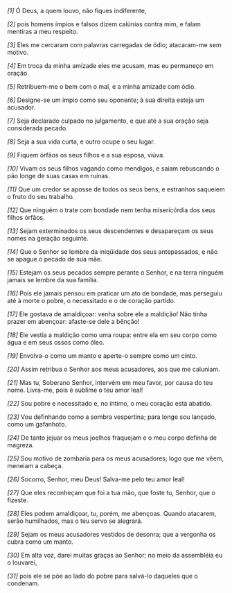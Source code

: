 *[1]* Ó Deus, a quem louvo, não fiques indiferente,

*[2]* pois homens ímpios e falsos dizem calúnias contra mim, e falam mentiras a meu respeito.

*[3]* Eles me cercaram com palavras carregadas de ódio; atacaram-me sem motivo.

*[4]* Em troca da minha amizade eles me acusam, mas eu permaneço em oração.

*[5]* Retribuem-me o bem com o mal, e a minha amizade com ódio.

*[6]* Designe-se um ímpio como seu oponente; à sua direita esteja um acusador.

*[7]* Seja declarado culpado no julgamento, e que até a sua oração seja considerada pecado.

*[8]* Seja a sua vida curta, e outro ocupe o seu lugar.

*[9]* Fiquem órfãos os seus filhos e a sua esposa, viúva.

*[10]* Vivam os seus filhos vagando como mendigos, e saiam rebuscando o pão longe de suas casas em ruínas.

*[11]* Que um credor se aposse de todos os seus bens, e estranhos saqueiem o fruto do seu trabalho.

*[12]* Que ninguém o trate com bondade nem tenha misericórdia dos seus filhos órfãos.

*[13]* Sejam exterminados os seus descendentes e desapareçam os seus nomes na geração seguinte.

*[14]* Que o Senhor se lembre da iniqüidade dos seus antepassados, e não se apague o pecado de sua mãe.

*[15]* Estejam os seus pecados sempre perante o Senhor, e na terra ninguém jamais se lembre da sua família.

*[16]* Pois ele jamais pensou em praticar um ato de bondade, mas perseguiu até à morte o pobre, o necessitado e o de coração partido.

*[17]* Ele gostava de amaldiçoar: venha sobre ele a maldição! Não tinha prazer em abençoar: afaste-se dele a bênção!

*[18]* Ele vestia a maldição como uma roupa: entre ela em seu corpo como água e em seus ossos como óleo.

*[19]* Envolva-o como um manto e aperte-o sempre como um cinto.

*[20]* Assim retribua o Senhor aos meus acusadores, aos que me caluniam.

*[21]* Mas tu, Soberano Senhor, intervém em meu favor, por causa do teu nome. Livra-me, pois é sublime o teu amor leal!

*[22]* Sou pobre e necessitado e, no íntimo, o meu coração está abatido.

*[23]* Vou definhando como a sombra vespertina; para longe sou lançado, como um gafanhoto.

*[24]* De tanto jejuar os meus joelhos fraquejam e o meu corpo definha de magreza.

*[25]* Sou motivo de zombaria para os meus acusadores; logo que me vêem, meneiam a cabeça.

*[26]* Socorro, Senhor, meu Deus! Salva-me pelo teu amor leal!

*[27]* Que eles reconheçam que foi a tua mão, que foste tu, Senhor, que o fizeste.

*[28]* Eles podem amaldiçoar, tu, porém, me abençoas. Quando atacarem, serão humilhados, mas o teu servo se alegrará.

*[29]* Sejam os meus acusadores vestidos de desonra; que a vergonha os cubra como um manto.

*[30]* Em alta voz, darei muitas graças ao Senhor; no meio da assembléia eu o louvarei,

*[31]* pois ele se põe ao lado do pobre para salvá-lo daqueles que o condenam.

